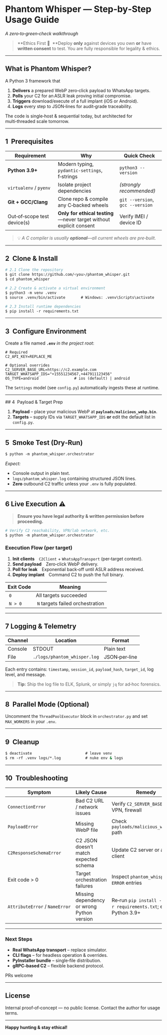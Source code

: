 # Phantom Whisper — Step‑by‑Step Usage Guide

*A zero‑to‑green‑check walkthrough*

> \*\*Ethics First 🚨  \*\*Deploy **only** against devices you own **or** have **written consent** to test. You are fully responsible for legality & ethics.

---

## What is Phantom Whisper?

A Python 3 framework that

1. **Delivers** a prepared WebP zero‑click payload to WhatsApp targets.
2. **Polls** your C2 for an ASLR leak proving initial compromise.
3. **Triggers** download/execute of a full implant (iOS or Android).
4. **Logs** every step to JSON‑lines for audit‑grade traceability.

The code is single‑host & sequential today, but architected for multi‑threaded scale tomorrow.

---

## 1  Prerequisites

| Requirement                 | Why                                                                | Quick Check                      |
| --------------------------- | ------------------------------------------------------------------ | -------------------------------- |
| **Python 3.9+**             | Modern typing, `pydantic‑settings`, f‑strings                      | `python3 --version`              |
| `virtualenv` / `pyenv`      | Isolate project dependencies                                       | *(strongly recommended)*         |
| **Git + GCC/Clang**         | Clone repo & compile any C‑backed wheels                           | `git --version`, `gcc --version` |
| Out‑of‑scope test device(s) | **Only for ethical testing**—never target without explicit consent | Verify IMEI / device ID          |

> 💡 *A C compiler is usually **optional**—all current wheels are pre‑built.*

---

## 2  Clone & Install

```bash
# 2.1 Clone the repository
$ git clone https://github.com/<you>/phantom_whisper.git
$ cd phantom_whisper

# 2.2 Create & activate a virtual environment
$ python3 -m venv .venv
$ source .venv/bin/activate       # Windows: .venv\Scripts\activate

# 2.3 Install runtime dependencies
$ pip install -r requirements.txt
```

---

## 3  Configure Environment

Create a file named **`.env`** *in the project root*:

```dotenv
# Required
C2_API_KEY=REPLACE_ME

# Optional overrides
C2_SERVER_BASE_URL=https://c2.example.com
TARGET_WHATSAPP_IDS="+15551234567,+447911123456"
OS_TYPE=android                # ios (default) | android
```

The `Settings` model (see `config.py`) automatically ingests these at runtime.

---

## 4  Payload & Target Prep

1. **Payload** – place your malicious WebP at **`payloads/malicious_webp.bin`**.
2. **Targets** – supply IDs via `TARGET_WHATSAPP_IDS` **or** edit the default list in `config.py`.

---

## 5  Smoke Test (Dry‑Run)

```bash
$ python -m phantom_whisper.orchestrator
```

*Expect:*

* Console output in plain text.
* `logs/phantom_whisper.log` containing structured JSON lines.
* **Zero** outbound C2 traffic unless your `.env` is fully populated.

---

## 6 Live Execution ⚠️

> **Ensure you have legal authority & written permission before proceeding.**

```bash
# Verify C2 reachability, VPN/lab network, etc.
$ python -m phantom_whisper.orchestrator
```

### Execution Flow (per target)

1. **Init clients** `C2Client` + `WhatsAppTransport` (per‑target context).
2. **Send payload** Zero‑click WebP delivery.
3. **Poll for leak** Exponential back‑off until ASLR address received.
4. **Deploy implant** Command C2 to push the full binary.

| Exit Code | Meaning                           |
| --------- | --------------------------------- |
|  `0`      | All targets succeeded             |
|  `N > 0`  |  `N` targets failed orchestration |

---

## 7 Logging & Telemetry

| Channel | Location                     | Format        |
| ------- | ---------------------------- | ------------- |
| Console | STDOUT                       | Plain text    |
| File    | `./logs/phantom_whisper.log` | JSON‑per‑line |

Each entry contains: `timestamp`, `session_id`, `payload_hash`, `target_id`, log level, and message.

> **Tip:** Ship the log file to ELK, Splunk, or simply `jq` for ad‑hoc forensics.

---

## 8  Parallel Mode (Optional)

Uncomment the `ThreadPoolExecutor` block in `orchestrator.py` and set `MAX_WORKERS` in your `.env`.

---

## 9  Cleanup

```bash
$ deactivate                        # leave venv
$ rm -rf .venv logs/*.log           # nuke env & logs
```

---

## 10  Troubleshooting

| Symptom                        | Likely Cause                               | Remedy                                                       |
| ------------------------------ | ------------------------------------------ | ------------------------------------------------------------ |
| `ConnectionError`              | Bad C2 URL / network issues                | Verify `C2_SERVER_BASE_URL`, VPN, firewall                   |
| `PayloadError`                 | Missing WebP file                          | Check `payloads/malicious_webp.bin` path                     |
| `C2ResponseSchemaError`        | C2 JSON doesn’t match expected schema      | Update C2 server or adjust client                            |
| Exit code > 0                  | Target orchestration failures              | Inspect `phantom_whisper.log` `ERROR` entries                |
| `AttributeError` / `NameError` | Missing dependency or wrong Python version | Re‑run `pip install -r requirements.txt`; ensure Python 3.9+ |

---

### Next Steps

* **Real WhatsApp transport** – replace simulator.
* **CLI flags** – for headless operation & overrides.
* **PyInstaller bundle** – single‑file distribution.
* **gRPC‑based C2** – flexible backend protocol.

PRs welcome

---

## License
Internal proof‑of‑concept — no public license. Contact the author for usage terms.

---

**Happy hunting & stay ethical!**
